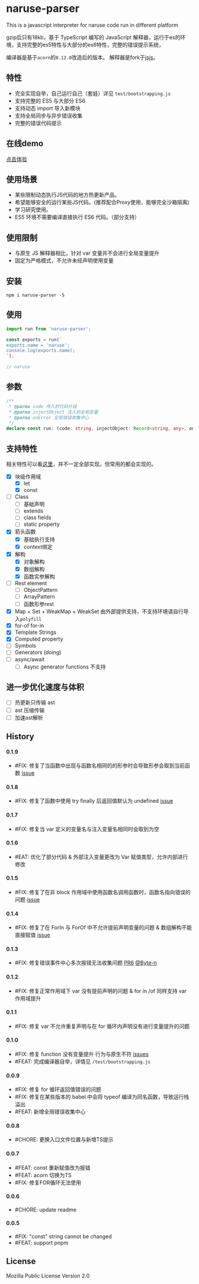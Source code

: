 # naruse-parser
This is a javascript interpreter for naruse code run in different platform

gzip后只有18kb，基于 TypeScript 编写的 JavaScript 解释器，运行于es的环境，支持完整的es5特性与大部分的es6特性，完整的错误提示系统，

编译器是基于`acorn`的`0.12.0`改造后的版本。
解释器是fork于[jsjs](https://github.com/bramblex/jsjs)。

## 特性
+ 完全实现自举，自己运行自己（套娃）详见 `test/bootstrapping.js`
+ 支持完整的 ES5 与大部分 ES6
+ 支持动态 import 导入新模块
+ 支持全局同步与异步错误收集
+ 完整的错误代码提示

## 在线demo
[点击体验](https://narusejs.github.io/naruse-parser/)

## 使用场景
+  某些限制动态执行JS代码的地方热更新产品。
+  希望能够安全的运行某些JS代码。(推荐配合Proxy使用，能够完全沙箱隔离)
+  学习研究使用。
+  ES5 环境不需要编译直接执行 ES6 代码。（部分支持）

## 使用限制
+ 与原生 JS 解释器相比，针对 var 变量并不会进行全局变量提升
+ 固定为严格模式，不允许未经声明使用变量

## 安装

```shell
npm i naruse-parser -S
```

## 使用

```javascript
import run from 'naruse-parser';

const exports = run(`
exports.name = 'naruse';
console.log(exports.name);
`);

// naruse

```

## 参数

```ts
/**
 * @parma code 传入的代码片段
 * @parma injectObject 注入的全局变量
 * @parma onError 全局错误收集中心
 */
declare const run: (code: string, injectObject: Record<string, any>, onError?: (e: Error) => void) => any;

```

## 支持特性

相关特性可以看[这里](https://babeljs.io/docs/en/learn/)，并不一定全部实现。但常用的都会实现的。

- [x] 块级作用域
  - [x] let
  - [x] const
- [ ] Class
  - [ ] 基础声明
  - [ ] extends
  - [ ] class fields
  - [ ] static property
- [x] 箭头函数
  - [x] 基础执行支持
  - [x] context绑定
- [x] 解构
  - [x] 对象解构
  - [x] 数组解构
  - [x] 函数实参解构
- [ ] Rest element
  - [ ] ObjectPattern
  - [ ] ArrayPattern
  - [ ] 函数形参rest
- [x] Map + Set + WeakMap + WeakSet 由外部提供支持，不支持环境请自行导入`polyfill`
- [x] for-of for-in
- [x] Template Strings
- [x] Computed property
- [ ] Symbols
- [ ] Generators (doing)
- [ ] async/await
  - [ ] Async generator functions 不支持

## 进一步优化速度与体积
- [ ] 热更新只传输 ast
- [ ] ast 压缩传输
- [ ] 加速ast解析

## History
#### 0.1.9
+ #FIX: 修复了当函数中出现与函数名相同的的形参时会导致形参会取到当前函数 [issue](https://github.com/narusejs/naruse-parser/issues/10)
#### 0.1.8
+ #FIX: 修复了函数中使用 try finally 后返回值默认为 undefined [issue](https://github.com/narusejs/naruse-parser/issues/9)
#### 0.1.7
+ #FIX: 修复当 var 定义的变量名与注入变量名相同时会取到为空
#### 0.1.6
+ #EAT: 优化了部分代码 & 外部注入变量更改为 Var 赋值类型，允许内部进行修改
#### 0.1.5
+ #FIX: 修复了在非 block 作用域中使用函数名调用函数时，函数名指向错误的问题 [issue](https://github.com/narusejs/naruse-parser/issues/7)
#### 0.1.4
+ #FIX: 修复了在 ForIn 与 ForOf 中不允许提前声明变量的问题 & 数组解构不能直接赋值 [issue](https://github.com/narusejs/naruse-parser/issues/8)
#### 0.1.3
+ #FIX: 修复错误事件中心多次报错无法收集问题 [PR6](https://github.com/narusejs/naruse-parser/pull/6) [@Byte-n](https://github.com/Byte-n)
#### 0.1.2
+ #FIX: 修复正常作用域下 var 没有提前声明的问题 & for in /of 同样支持 var 作用域提升

#### 0.1.1
+ #FIX: 修复 var 不允许重复声明与在 for 循环内声明没有进行变量提升的问题

#### 0.1.0
+ #FIX: 修复 function 没有变量提升 行为与原生不符 [issues](https://github.com/narusejs/naruse-parser/issues/5)
+ #FEAT: 完成编译器自举，详情见 `/test/bootstrapping.js`
#### 0.0.9
+ #FIX: 修复 for 循环返回值错误的问题
+ #FIX: 修复在某些版本的 babel 中会将 typeof 编译为同名函数，导致运行栈溢出
+ #FEAT: 新增全局错误收集中心
#### 0.0.8
+ #CHORE: 更换入口文件位置与新增TS提示
#### 0.0.7
+ #FEAT: const 重新赋值改为报错
+ #FEAT: acorn 切换为TS
+ #FIX: 修复FOR循环无法使用

#### 0.0.6
+ #CHORE: update readme
#### 0.0.5
+ #FIX:  "const" string cannot be changed
+ #FEAT: support pnpm

## License
Mozilla Public License Version 2.0